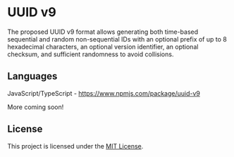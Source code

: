 # UUID v9

The proposed UUID v9 format allows generating both time-based sequential and random non-sequential IDs with an optional prefix of up to 8 hexadecimal characters, an optional version identifier, an optional checksum, and sufficient randomness to avoid collisions. 

<!-- To learn more about UUID v9, please visit the website: https://uuid-v9.jhunt.dev -->

## Languages

JavaScript/TypeScript - https://www.npmjs.com/package/uuid-v9

More coming soon!

## License

This project is licensed under the [MIT License](LICENSE).